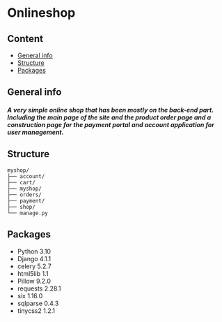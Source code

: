 # Onlineshop

## Content
* [General info](#general-info)
* [Structure](#structure)
* [Packages](#packages)


## General info
##### A very simple online shop that has been mostly on the back-end part. Including the main page of the site and the product order page and a construction page for the payment portal and account application for user management.

## Structure
```
myshop/
├── account/
├── cart/
├── myshop/
├── orders/
├── payment/
├── shop/
└── manage.py
```
## Packages

* Python 3.10
* Django 4.1.1
* celery 5.2.7
* html5lib 1.1
* Pillow 9.2.0
* requests 2.28.1
* six 1.16.0
* sqlparse 0.4.3
* tinycss2 1.2.1


